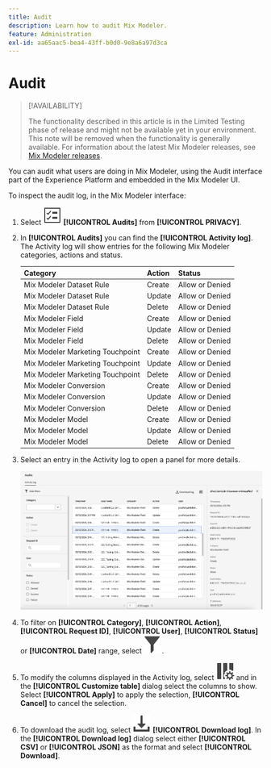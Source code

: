 ```yaml
---
title: Audit
description: Learn how to audit Mix Modeler.
feature: Administration
exl-id: aa65aac5-bea4-43ff-b0d0-9e8a6a97d3ca
---
```

# Audit

>[!AVAILABILITY]
>
>The functionality described in this article is in the Limited Testing phase of release and might not be available yet in your environment. This note will be removed when the functionality is generally available. For information about the latest Mix Modeler releases, see [Mix Modeler releases](/help/releases/latest.md).

You can audit what users are doing in Mix Modeler, using the Audit interface part of the Experience Platform and embedded in the Mix Modeler UI.

To inspect the audit log, in the Mix Modeler interface:

1. Select ![Task List](../assets/icons/TaskList.svg) **[!UICONTROL Audits]** from **[!UICONTROL PRIVACY]**.

1. In **[!UICONTROL Audits]** you can find the **[!UICONTROL Activity log]**. The Activity log will show entries for the following Mix Modeler categories, actions and status. 

   | Category | Action | Status |
   |---|---|---|
   | Mix Modeler Dataset Rule | Create | Allow or Denied |
   | Mix Modeler Dataset Rule | Update | Allow or Denied |
   | Mix Modeler Dataset Rule | Delete | Allow or Denied |
   | Mix Modeler Field | Create | Allow or Denied |
   | Mix Modeler Field | Update | Allow or Denied |
   | Mix Modeler Field | Delete | Allow or Denied |
   | Mix Modeler Marketing Touchpoint | Create | Allow or Denied |
   | Mix Modeler Marketing Touchpoint | Update | Allow or Denied |
   | Mix Modeler Marketing Touchpoint | Delete | Allow or Denied |
   | Mix Modeler Conversion | Create | Allow or Denied |
   | Mix Modeler Conversion | Update | Allow or Denied |
   | Mix Modeler Conversion | Delete | Allow or Denied |
   | Mix Modeler Model | Create | Allow or Denied |
   | Mix Modeler Model | Update | Allow or Denied |
   | Mix Modeler Model | Delete | Allow or Denied |

1. Select an entry in the Activity log to open a panel for more details.

   ![Mix Modeler Audit](../assets/mix-modeler-audit.png)

1. To filter on **[!UICONTROL Category]**, **[!UICONTROL Action]**, **[!UICONTROL Request ID]**, **[!UICONTROL User]**, **[!UICONTROL Status]** or **[!UICONTROL Date]** range, select ![Filter](../assets/icons/Filter.svg).

1. To modify the columns displayed in the Activity log, select ![Columns](../assets/icons/ColumnSetting.svg) and in the **[!UICONTROL Customize table]** dialog select the columns to show. Select **[!UICONTROL Apply]** to apply the selection, **[!UICONTROL Cancel]** to cancel the selection.

1. To download the audit log, select ![Download](../assets/icons/Download.svg) **[!UICONTROL Download log]**. In the **[!UICONTROL Download log]** dialog select either **[!UICONTROL CSV]** or **[!UICONTROL JSON]** as the format and select **[!UICONTROL Download]**.

